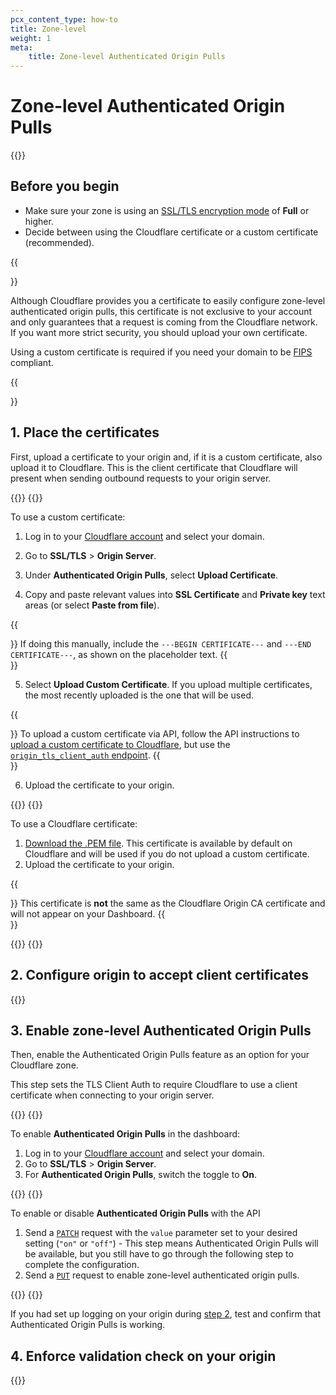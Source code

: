 ```yaml
---
pcx_content_type: how-to
title: Zone-level
weight: 1
meta:
    title: Zone-level Authenticated Origin Pulls
---
```


# Zone-level Authenticated Origin Pulls

{{<render file="_aop-setup-intro.md" withParameters="zone-level;;your zone">}} <br />

## Before you begin

* Make sure your zone is using an [SSL/TLS encryption mode](/ssl/origin-configuration/ssl-modes/) of **Full** or higher.
* Decide between using the Cloudflare certificate or a custom certificate (recommended).

{{<Aside type="warning">}}

Although Cloudflare provides you a certificate to easily configure zone-level authenticated origin pulls, this certificate is not exclusive to your account and only guarantees that a request is coming from the Cloudflare network. If you want more strict security, you should upload your own certificate.

Using a custom certificate is required if you need your domain to be [FIPS](https://en.wikipedia.org/wiki/Federal_Information_Processing_Standards) compliant.

{{</Aside>}}

## 1. Place the certificates

First, upload a certificate to your origin and, if it is a custom certificate, also upload it to Cloudflare. This is the client certificate that Cloudflare will present when sending outbound requests to your origin server.


{{<tabs labels="Custom certificate (recommended) | Cloudflare certificate">}}
{{<tab label="custom certificate (recommended)" no-code="true">}}

To use a custom certificate:

1.  Log in to your [Cloudflare account](https://dash.cloudflare.com) and select your domain.

2. Go to **SSL/TLS** > **Origin Server**.

3. Under **Authenticated Origin Pulls**, select **Upload Certificate**.

4. Copy and paste relevant values into **SSL Certificate** and **Private key** text areas (or select **Paste from file**).

{{<Aside type="note">}}
If doing this manually, include the `---BEGIN CERTIFICATE---` and `---END CERTIFICATE---`, as shown on the placeholder text.
{{</Aside>}}

5. Select **Upload Custom Certificate**. If you upload multiple certificates, the most recently uploaded is the one that will be used.

{{<Aside type="note">}}
To upload a custom certificate via API, follow the API instructions to [upload a custom certificate to Cloudflare](/ssl/edge-certificates/custom-certificates/uploading/#upload-a-custom-certificate), but use the [`origin_tls_client_auth` endpoint](/api/operations/zone-level-authenticated-origin-pulls-upload-certificate).
{{</Aside>}}

6. Upload the certificate to your origin.

{{</tab>}}
{{<tab label="cloudflare certificate" no-code="true">}}

To use a Cloudflare certificate:

1. [Download the .PEM file](/ssl/static/authenticated_origin_pull_ca.pem). This certificate is available by default on Cloudflare and will be used if you do not upload a custom certificate.
2. Upload the certificate to your origin.

{{<Aside type="warning">}}
This certificate is **not** the same as the Cloudflare Origin CA certificate and will not appear on your Dashboard.
{{</Aside>}}

{{</tab>}}
{{</tabs>}}

## 2. Configure origin to accept client certificates

{{<render file="_aop-configure-origin.md">}}

## 3. Enable zone-level Authenticated Origin Pulls

Then, enable the Authenticated Origin Pulls feature as an option for your Cloudflare zone.

This step sets the TLS Client Auth to require Cloudflare to use a client certificate when connecting to your origin server.

{{<tabs labels="Dashboard | API">}}
{{<tab label="dashboard" no-code="true">}}

To enable **Authenticated Origin Pulls** in the dashboard:

1.  Log in to your [Cloudflare account](https://dash.cloudflare.com) and select your domain.
2.  Go to **SSL/TLS** > **Origin Server**.
3.  For **Authenticated Origin Pulls**, switch the toggle to **On**.

{{</tab>}}
{{<tab label="api" no-code="true">}}

To enable or disable **Authenticated Origin Pulls** with the API

1. Send a [`PATCH`](/api/operations/zone-settings-change-tls-client-auth-setting) request with the `value` parameter set to your desired setting (`"on"` or `"off"`) - This step means Authenticated Origin Pulls will be available, but you still have to go through the following step to complete the configuration.
2. Send a [`PUT`](/api/operations/zone-level-authenticated-origin-pulls-set-enablement-for-zone) request to enable zone-level authenticated origin pulls.

{{</tab>}}
{{</tabs>}}

If you had set up logging on your origin during [step 2](#2-configure-origin-to-accept-client-certificates), test and confirm that Authenticated Origin Pulls is working.

##  4. Enforce validation check on your origin

{{<render file="_aop-enforce-validation.md">}}